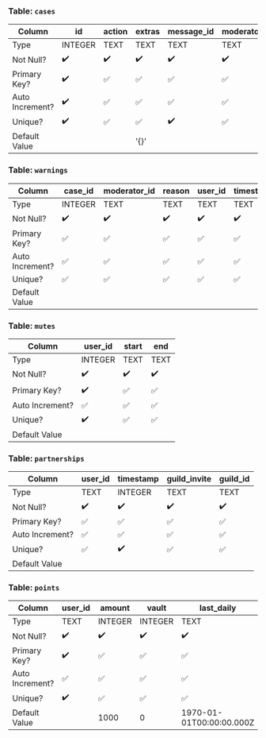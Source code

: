 ### Table: `cases`
| Column          | id                 | action             | extras             | message_id         | moderator_id       | reason             | screenshots        | user_ids           | timestamp          |
|-----------------|--------------------|--------------------|--------------------|--------------------|--------------------|--------------------|--------------------|--------------------|--------------------|
| Type            | INTEGER            | TEXT               | TEXT               | TEXT               | TEXT               | TEXT               | TEXT               | TEXT               | INTEGER            |
| Not Null?       | :heavy_check_mark: | :heavy_check_mark: | :heavy_check_mark: | :heavy_check_mark: | :heavy_check_mark: | :heavy_check_mark: | :heavy_check_mark: | :heavy_check_mark: | :heavy_check_mark: |
| Primary Key?    | :heavy_check_mark: | :white_check_mark: | :white_check_mark: | :white_check_mark: | :white_check_mark: | :white_check_mark: | :white_check_mark: | :white_check_mark: | :white_check_mark: |
| Auto Increment? | :heavy_check_mark: | :white_check_mark: | :white_check_mark: | :white_check_mark: | :white_check_mark: | :white_check_mark: | :white_check_mark: | :white_check_mark: | :white_check_mark: |
| Unique?         | :heavy_check_mark: | :white_check_mark: | :white_check_mark: | :heavy_check_mark: | :white_check_mark: | :white_check_mark: | :white_check_mark: | :white_check_mark: | :heavy_check_mark: |
| Default Value   |                    |                    | '{}'               |                    |                    |                    | '[]'               |                    |                    |


### Table: `warnings`
| Column          | case_id            | moderator_id       | reason             | user_id            | timestamp          |
|-----------------|--------------------|--------------------|--------------------|--------------------|--------------------|
| Type            | INTEGER            | TEXT               | TEXT               | TEXT               | TEXT               |
| Not Null?       | :heavy_check_mark: | :heavy_check_mark: | :heavy_check_mark: | :heavy_check_mark: | :heavy_check_mark: |
| Primary Key?    | :white_check_mark: | :white_check_mark: | :white_check_mark: | :white_check_mark: | :white_check_mark: |
| Auto Increment? | :white_check_mark: | :white_check_mark: | :white_check_mark: | :white_check_mark: | :white_check_mark: |
| Unique?         | :white_check_mark: | :white_check_mark: | :white_check_mark: | :white_check_mark: | :white_check_mark: |
| Default Value   |                    |                    |                    |                    |                    |


### Table: `mutes`
| Column          | user_id            | start              | end                |
|-----------------|--------------------|--------------------|--------------------|
| Type            | INTEGER            | TEXT               | TEXT               |
| Not Null?       | :heavy_check_mark: | :heavy_check_mark: | :heavy_check_mark: |
| Primary Key?    | :heavy_check_mark: | :white_check_mark: | :white_check_mark: |
| Auto Increment? | :white_check_mark: | :white_check_mark: | :white_check_mark: |
| Unique?         | :heavy_check_mark: | :white_check_mark: | :white_check_mark: |
| Default Value   |                    |                    |                    |

### Table: `partnerships`
| Column          | user_id            | timestamp          | guild_invite       | guild_id           |
|-----------------|--------------------|--------------------|--------------------|--------------------|
| Type            | TEXT               | INTEGER            | TEXT               | TEXT               |
| Not Null?       | :heavy_check_mark: | :heavy_check_mark: | :heavy_check_mark: | :heavy_check_mark: |
| Primary Key?    | :white_check_mark: | :white_check_mark: | :white_check_mark: | :white_check_mark: |
| Auto Increment? | :white_check_mark: | :white_check_mark: | :white_check_mark: | :white_check_mark: |
| Unique?         | :white_check_mark: | :heavy_check_mark: | :white_check_mark: | :white_check_mark: |
| Default Value   |                    |                    |                    |                    |

### Table: `points`
| Column          | user_id            | amount             | vault              | last_daily               |
|-----------------|--------------------|--------------------|--------------------|--------------------------|
| Type            | TEXT               | INTEGER            | INTEGER            | TEXT                     |
| Not Null?       | :heavy_check_mark: | :heavy_check_mark: | :heavy_check_mark: | :heavy_check_mark:       |
| Primary Key?    | :heavy_check_mark: | :white_check_mark: | :white_check_mark: | :white_check_mark:       |
| Auto Increment? | :white_check_mark: | :white_check_mark: | :white_check_mark: | :white_check_mark:       |
| Unique?         | :heavy_check_mark: | :white_check_mark: | :white_check_mark: | :white_check_mark:       |
| Default Value   |                    | 1000               | 0                  | 1970-01-01T00:00:00.000Z |
